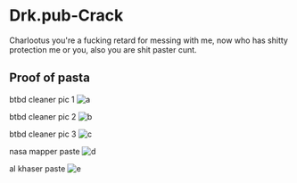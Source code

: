 # Drk.pub-Crack
Charlootus you're a fucking retard for messing with me, now who has shitty protection me or you, also you are shit paster cunt.


## Proof of pasta

btbd cleaner pic 1
![a](./proof_of_paste/a.png)

btbd cleaner pic 2
![b](./proof_of_paste/b.png)

btbd cleaner pic 3
![c](./proof_of_paste/c.png)

nasa mapper paste
![d](./proof_of_paste/d.png)

al khaser paste
![e](./proof_of_paste/e.png)
